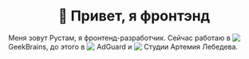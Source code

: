<h1 id="header" align="center">👋 Привет, я фронтэнд</h1>

<p>Меня зовут Рустам, я фронтенд-разработчик. Сейчас работаю в <span><img style="vertical-align: middle; transform: translateY(-2px)" src="https://dralexandra.ru/common/gb.svg"> GeekBrains</span>, до этого в <span><img style="vertical-align: middle; transform: translateY(-2px)" src="https://dralexandra.ru/common/adguard.svg"> AdGuard</span> и <span><img style="vertical-align: middle; transform: translateY(-2px)" src="https://dralexandra.ru/common/als.svg"> Студии Артемия Лебедева</span>.</p>
